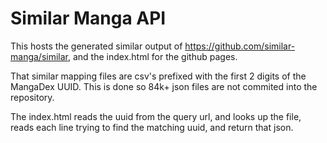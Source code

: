 # Similar Manga API

This hosts the generated similar output of https://github.com/similar-manga/similar, and the index.html for the github pages.

That similar mapping files are csv's prefixed with the first 2 digits of the MangaDex UUID.  This is done so 84k+ json files are not commited into the repository.

The index.html reads the uuid from the query url, and looks up the file, reads each line trying to find the matching uuid, and return that json.




